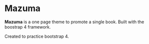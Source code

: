 # Mazuma

**Mazuma** is a one page theme to promote a single book. Built with the boostrap 4 framework.

Created to practice bootstrap 4.
